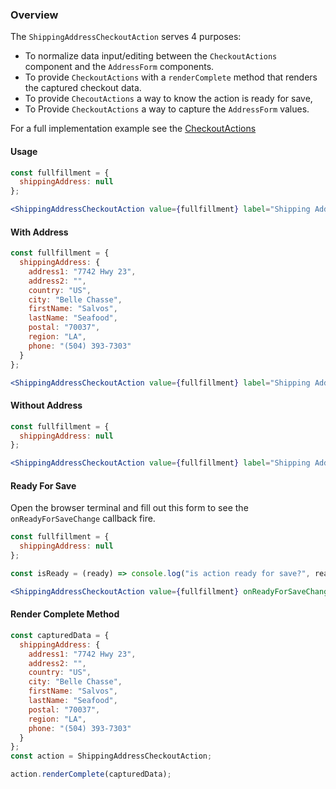 ### Overview
The `ShippingAddressCheckoutAction` serves 4 purposes:
  * To normalize data input/editing between the `CheckoutActions` component and the `AddressForm` components.
  * To provide `CheckoutActions` with a `renderComplete` method that renders the captured checkout data.
  * To provide `ChecoutActions` a way to know the action is ready for save,
  * To Provide `CheckoutActions` a way to capture the `AddressForm` values.
 
For a full implementation example see the [CheckoutActions](/#!/CheckoutActions)

#### Usage

```jsx
const fullfillment = {
  shippingAddress: null
};

<ShippingAddressCheckoutAction value={fullfillment} label="Shipping Address" stepNumber={1} />
```

#### With Address
```jsx
const fullfillment = {
  shippingAddress: {
    address1: "7742 Hwy 23",
    address2: "",
    country: "US",
    city: "Belle Chasse",
    firstName: "Salvos",
    lastName: "Seafood",
    postal: "70037",
    region: "LA",
    phone: "(504) 393-7303"
  }
};

<ShippingAddressCheckoutAction value={fullfillment} label="Shipping Address" stepNumber={1} />
```

#### Without Address
```jsx
const fullfillment = {
  shippingAddress: null
};

<ShippingAddressCheckoutAction value={fullfillment} label="Shipping Address" stepNumber={1} />
```

#### Ready For Save
Open the browser terminal and fill out this form to see the `onReadyForSaveChange` callback fire.
```jsx
const fullfillment = {
  shippingAddress: null
};

const isReady = (ready) => console.log("is action ready for save?", ready);

<ShippingAddressCheckoutAction value={fullfillment} onReadyForSaveChange={isReady} label="Shipping Address" stepNumber={1} />
```

#### Render Complete Method
```jsx
const capturedData = {
  shippingAddress: {
    address1: "7742 Hwy 23",
    address2: "",
    country: "US",
    city: "Belle Chasse",
    firstName: "Salvos",
    lastName: "Seafood",
    postal: "70037",
    region: "LA",
    phone: "(504) 393-7303"
  }
};
const action = ShippingAddressCheckoutAction;

action.renderComplete(capturedData);

```
